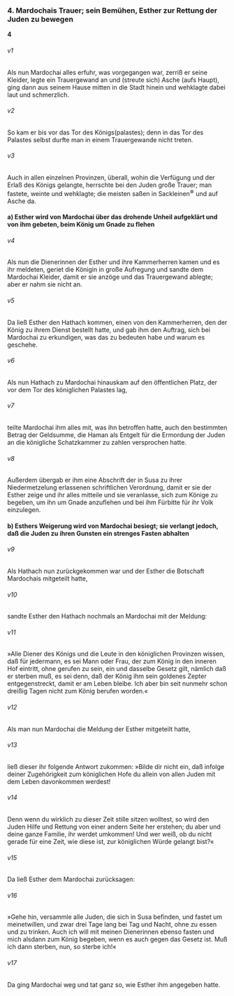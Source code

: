 ### 4. Mardochais Trauer; sein Bemühen, Esther zur Rettung der Juden zu bewegen

__4__

###### v1
Als nun Mardochai alles erfuhr, was vorgegangen war, zerriß er seine Kleider, legte ein Trauergewand an und (streute sich) Asche (aufs Haupt), ging dann aus seinem Hause mitten in die Stadt hinein und wehklagte dabei laut und schmerzlich.

###### v2
So kam er bis vor das Tor des Königs(palastes); denn in das Tor des Palastes selbst durfte man in einem Trauergewande nicht treten.

###### v3
Auch in allen einzelnen Provinzen, überall, wohin die Verfügung und der Erlaß des Königs gelangte, herrschte bei den Juden große Trauer; man fastete, weinte und wehklagte; die meisten saßen in Sackleinen<sup title="= Trauergewändern">&#x2732;</sup>
 und auf Asche da.

#### a) Esther wird von Mardochai über das drohende Unheil aufgeklärt und von ihm gebeten, beim König um Gnade zu flehen


###### v4
Als nun die Dienerinnen der Esther und ihre Kammerherren kamen und es ihr meldeten, geriet die Königin in große Aufregung und sandte dem Mardochai Kleider, damit er sie anzöge und das Trauergewand ablegte; aber er nahm sie nicht an.

###### v5
Da ließ Esther den Hathach kommen, einen von den Kammerherren, den der König zu ihrem Dienst bestellt hatte, und gab ihm den Auftrag, sich bei Mardochai zu erkundigen, was das zu bedeuten habe und warum es geschehe.

###### v6
Als nun Hathach zu Mardochai hinauskam auf den öffentlichen Platz, der vor dem Tor des königlichen Palastes lag,

###### v7
teilte Mardochai ihm alles mit, was ihn betroffen hatte, auch den bestimmten Betrag der Geldsumme, die Haman als Entgelt für die Ermordung der Juden an die königliche Schatzkammer zu zahlen versprochen hatte.

###### v8
Außerdem übergab er ihm eine Abschrift der in Susa zu ihrer Niedermetzelung erlassenen schriftlichen Verordnung, damit er sie der Esther zeige und ihr alles mitteile und sie veranlasse, sich zum Könige zu begeben, um ihn um Gnade anzuflehen und bei ihm Fürbitte für ihr Volk einzulegen.

#### b) Esthers Weigerung wird von Mardochai besiegt; sie verlangt jedoch, daß die Juden zu ihren Gunsten ein strenges Fasten abhalten


###### v9
Als Hathach nun zurückgekommen war und der Esther die Botschaft Mardochais mitgeteilt hatte,

###### v10
sandte Esther den Hathach nochmals an Mardochai mit der Meldung:

###### v11
»Alle Diener des Königs und die Leute in den königlichen Provinzen wissen, daß für jedermann, es sei Mann oder Frau, der zum König in den inneren Hof eintritt, ohne gerufen zu sein, ein und dasselbe Gesetz gilt, nämlich daß er sterben muß, es sei denn, daß der König ihm sein goldenes Zepter entgegenstreckt, damit er am Leben bleibe. Ich aber bin seit nunmehr schon dreißig Tagen nicht zum König berufen worden.«

###### v12
Als man nun Mardochai die Meldung der Esther mitgeteilt hatte,

###### v13
ließ dieser ihr folgende Antwort zukommen: »Bilde dir nicht ein, daß infolge deiner Zugehörigkeit zum königlichen Hofe du allein von allen Juden mit dem Leben davonkommen werdest!

###### v14
Denn wenn du wirklich zu dieser Zeit stille sitzen wolltest, so wird den Juden Hilfe und Rettung von einer andern Seite her erstehen; du aber und deine ganze Familie, ihr werdet umkommen! Und wer weiß, ob du nicht gerade für eine Zeit, wie diese ist, zur königlichen Würde gelangt bist?«

###### v15
Da ließ Esther dem Mardochai zurücksagen:

###### v16
»Gehe hin, versammle alle Juden, die sich in Susa befinden, und fastet um meinetwillen, und zwar drei Tage lang bei Tag und Nacht, ohne zu essen und zu trinken. Auch ich will mit meinen Dienerinnen ebenso fasten und mich alsdann zum König begeben, wenn es auch gegen das Gesetz ist. Muß ich dann sterben, nun, so sterbe ich!«

###### v17
Da ging Mardochai weg und tat ganz so, wie Esther ihm angegeben hatte.